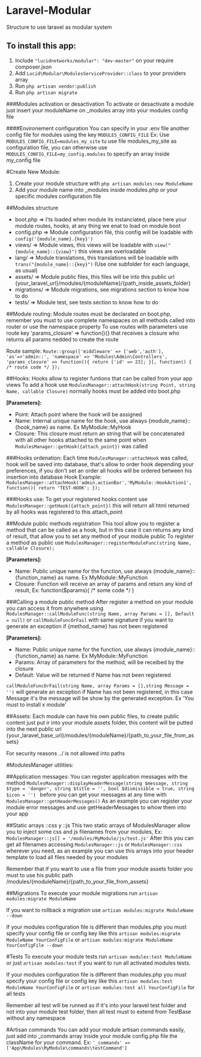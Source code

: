 # Laravel-Modular
Structure to use laravel as modular system

## To install this app:
1. Include ```"lucidnetworks/modular": "dev-master"``` on your require composer.json
2. Add ```Lucid\Modular\ModulesServiceProvider::class``` to your providers array
3. Run ```php artisan vendor:publish```
4. Run ```php artisan migrate```

###Modules activation or desactivation
To activate or desactivate a module just insert your moduleName on _modules array into your modules config file

####Environement configuration
You can specify in your .env file another config file for modules using the key ```MODULES_CONFIG_FILE``` Ex: Use ```MODULES_CONFIG_FILE=modules_my_site``` tu use file modules_my_site as configuration file, you can otherwise use ```MODULES_CONFIG_FILE=my_config.modules``` to specify an array inside my_config file

#Create New Module:
1. Create your module structure with ```php artisan modules:new ModuleName```
2. Add your module name into _modules inside modules.php or your specific modules configuration file

##Modules structure
 * boot.php => I'ts loaded when module its instanciated, place here your module routes, hooks, at any thing we enat to load on module boot
 * config.php => Module configuration file, this config will be loadable with ```config('{module_name}.{key}')```
 * views/ => Module views, this views will be loadable with ```view("{module_name}::{view}")``` this views are overloadable
 * lang/ => Module translations, this translations will be loadable with ```trans("{module_name}::{key}")``` (Use one subfolder for each language, as usual)
 * assets/ => Module public files, this files will be into this public url {your_laravel_url}/modules/{moduleName}/{path_inside_assets_folder}
 * migrations/ => Module migrations, see migrations section to know how to do
 * tests/ => Module test, see tests section to know how to do

##Module routing:
Module routes must be declarated on boot.php, remember you must to use complete namespaces on all methods called into router or use the namespace property
To use routes with parameters use route key 'params_closure' => function(){} that receives a closure who returns all params nedded to create the route

Route sample: ``` Route::group(['middleware' => ['web','auth'], 'as'=>'admin::', 'namespace' => 'Modules\Admin\Controllers', 
'params_closure' => function(){ return ['id' => 23]; }], function() { /* route code */ }); ```

##Hooks:
Hooks allow to register funtions that can be called from your app views
To add a hook use ```ModulesManager::attachHook(string Point, string Name, callable Closure)``` normally hooks must be added into boot.php 

**[Parameters]:**
* Point: Attach point where the hook will be assigned
* Name: Internal unique name for the hook, use always {module_name}::{hook_name} as name. Ex MyModule::MyHook
* Closure: This closure must return an string that will be concatenated with all other hooks attached to the same point when ```ModulesManager::getHook({attach_point})``` was called

###Hooks ordenation:
Each time ``` ModulesManager::attachHook ``` was called, hook will be saved into database, that's allow to order hook depending your preferences, if you don't set an order all hooks will be ordered between his insertion into database
Hook Example: 
```ModulesManager::attachHook('admin.actionBar','MyModule::HookAction1', function(){ return 'TEST-HOOK'; });```

###Hooks use:
To get your registered hooks content use ```ModulesManager::getHook({attach_point})``` this will return all html returned by all hooks was registered to this attach_point

##Module public methods registration
This tool allow you to register a method that can be called as a hook, but in this case it can returns any kind of result, that allow you to set any method of your module public
To register a method as public use ``` ModulesManager::registerModuleFunc(string Name, callable Closure); ```

**[Parameters]:**
* Name: Public unique name for the function, use always {module_name}::{function_name} as name. Ex MyModule::MyFunction
* Closure: Function will receive an array of params and return any kind of result, Ex: function($params){ /* some code */ }
	
###Calling a module public method
After register a method on your module you can access it from anywhere using
```ModulesManager::callModuleFunc(string Name, array Params = [], Default = null)``` or ```callModuleFuncOrFail``` with same signature if you want to generate an exception if {method_name} has not been registered

**[Parameters]:**
* Name: Public unique name for the function, use always {module_name}::{function_name} as name. Ex MyModule::MyFunction
* Params: Array of parameters for the method, will be receibed by the closure
* Default: Value will be returned if Name has not been registered

```callModuleFuncOrFail(string Name, array Params = [],string Message = '')``` will generate an exception if Name has not been registered, in this case Message it's the message will be show by the generated exception. Ex 'You must to install x module' 
	
##Assets:
Each module can have his own public files, to create public content just put ir into your module assets folder, this content will be putted into the next public url
{your_laravel_base_url}/modules/{moduleName}/{path_to_your_file_from_assets}

For security reasons ../ is not allowed into paths

#ModulesManager utilities:

##Application messages:
You can register application messages with the method ```ModulesManager::displayHeaderMessage(string $message, string $type = 'danger', string $title = '', bool $dismissible = true, string $icon = '') ```
before you can get your messages at any time with  ```ModulesManager::getHeaderMessages()``` As an example you can register your module error messages and use getHeaderMessages to whow them into your app

##Static arrays ::css y ::js
This two static arrays of ModulesManager allow you to inject some css and js filenames from your modules, Ex: ```ModulesManager::js[] = '/modules/MyModule/js/test.js'``` 
After this you can get all filenames accessing ```ModulesManager::js``` or ```ModulesManager::css``` wherever you need, as an example you can use this arrays into your header template to load all files needed by your modules

Remember that if you want to use a file from your module assets folder you must to use his public path /modules/{moduleName}/{path_to_your_file_from_assets}

##Migrations
To execute your module migrations run ```artisan modules:migrate ModuleName```

If you want to rollback a migration use ```artisan modules:migrate ModuleName --down```

If your modules configuration file is different than modules.php you must specify your config file or config key like this ```artisan modules:migrate ModuleName YourConfigFile``` or ```artisan modules:migrate ModuleName YourConfigFile --down```

#Tests
To execute your module tests run ```artisan modules:test ModuleName``` or just ```artisan modules:test``` if you want to run all activated modules tests. 

If your modules configuration file is different than modules.php you must specify your config file or config key like this ```artisan modules:test ModuleName YourConfigFile``` or ```artisan modules:test all YourConfigFile``` for all tests

Remember all test will be runned as if it's into your laravel test folder and not into your module test folder, then all test must to extend from TestBase without any namespace
	
#Artisan commands
You can add your module artisan commands easily, just add into _commands array inside your module config.php file the className for your command. Ex: ``` '_commands' => ['App\Modules\MyModule\commands\testCommand'] ```

